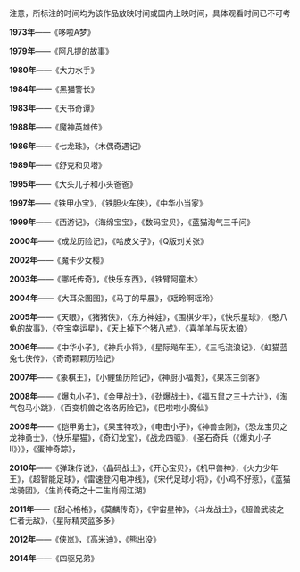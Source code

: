 注意，所标注的时间均为该作品放映时间或国内上映时间，具体观看时间已不可考

**1973年**——《哆啦A梦》

**1979年**——《阿凡提的故事》

**1980年**——《大力水手》

**1984年**——《黑猫警长》

**1983年**——《天书奇谭》

**1988年**——《魔神英雄传》

**1986年**——《七龙珠》，《木偶奇遇记》

**1989年**——《舒克和贝塔》

**1995年**——《大头儿子和小头爸爸》

**1997年**——《铁甲小宝》，《铁胆火车侠》，《中华小当家》

**1999年**——《西游记》，《海绵宝宝》，《数码宝贝》，《蓝猫淘气三千问》

**2000年**——《成龙历险记》，《哈皮父子》，《Q版刘关张》

**2002年**——《魔卡少女樱》

**2003年**——《哪吒传奇》，《快乐东西》，《铁臂阿童木》

**2004年**——《大耳朵图图》，《马丁的早晨》，《瑶玲啊瑶玲》

**2005年**——《天眼》，《猪猪侠》，《东方神娃》，《围棋少年》，《快乐星球》，《憨八龟的故事》，《夺宝幸运星》，《天上掉下个猪八戒》，《喜羊羊与灰太狼》

**2006年**——《中华小子》，《神兵小将》，《星际飚车王》，《三毛流浪记》，《虹猫蓝兔七侠传》，《奇奇颗颗历险记》

**2007年**——《象棋王》，《小鲤鱼历险记》，《神厨小福贵》，《果冻三剑客》

**2008年**——《爆丸小子》，《金甲战士》，《劲爆战士》，《福五鼠之三十六计》，《淘气包马小跳》，《百变机兽之洛洛历险记》，《巴啦啦小魔仙》

**2009年**——《铠甲勇士》，《果宝特攻》，《电击小子》，《神兽金刚》，《恐龙宝贝之龙神勇士》，《快乐星猫》，《奇幻龙宝》，《战龙四驱》，《圣石奇兵（《爆丸小子Ⅱ》）》，《蛋神奇踪》，

**2010年**——《弹珠传说》，《晶码战士》，《开心宝贝》，《机甲兽神》，《火力少年王》，《超智能足球》，《雷速登闪电冲线》，《宋代足球小将》，《小鸡不好惹》，《蓝猫龙骑团》，《生肖传奇之十二生肖闯江湖》

**2011年**——《甜心格格》，《莫麟传奇》，《宇宙星神》，《斗龙战士》，《超兽武装之仁者无敌》，《星际精灵蓝多多》

**2012年**——《侠岚》，《高米迪》，《熊出没》

**2014年**——《四驱兄弟》

